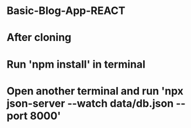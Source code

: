 # Basic-Blog-App-REACT
# After cloning
# Run 'npm install' in terminal
# Open another terminal and run 'npx json-server --watch data/db.json --port 8000'
